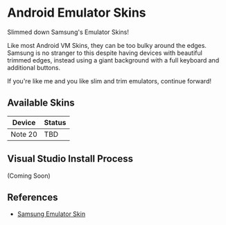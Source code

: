 # Android Emulator Skins

Slimmed down Samsung's Emulator Skins!

Like most Android VM Skins, they can be too bulky around the edges. Samsung is no stranger to this despite having devices with beautiful trimmed edges, instead using a giant background with a full keyboard and additional buttons.

If you're like me and you like slim and trim emulators, continue forward!

## Available Skins

| Device    | Status |
|-----------|--------|
| Note 20   | TBD

## Visual Studio Install Process

(Coming Soon)

## References

* [Samsung Emulator Skin](https://developer.samsung.com/galaxy-emulator-skin/guide.html)